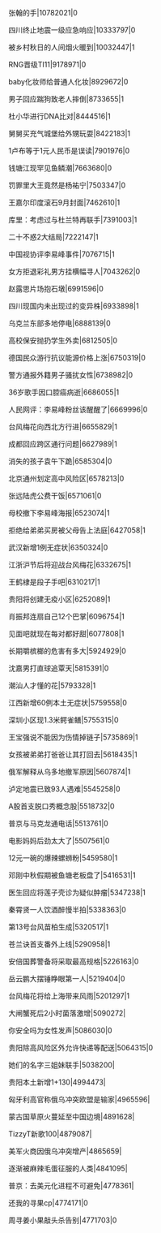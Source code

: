 张翰的手|10782021|0

四川终止地震一级应急响应|10333797|0

被乡村秋日的人间烟火暖到|10032447|1

RNG晋级TI11|9178971|0

baby化妆师给普通人化妆|8929672|0

男子回应踹狗致老人摔倒|8733655|1

杜小华进行DNA比对|8444516|1

舅舅买充气城堡给外甥玩耍|8422183|1

1卢布等于1元人民币是误读|7901976|0

钱塘江现罕见鱼鳞潮|7663680|0

罚罪里大王竟然是杨祐宁|7503347|0

王嘉尔印度滚石9月封面|7462610|1

库里：考虑过与杜兰特再联手|7391003|1

二十不惑2大结局|7222147|1

中国视协评李易峰事件|7076715|1

女方拒退彩礼男方挂横幅寻人|7043262|0

赵露思片场抱石墩|6991596|0

四川现国内未出现过的变异株|6933898|1

乌克兰东部多地停电|6888139|0

高校保安抛扔学生外卖|6812505|0

德国民众游行抗议能源价格上涨|6750319|0

警方通报外籍男子骚扰女性|6738982|0

36岁歌手因口腔癌病逝|6686055|1

人民网评：李易峰粉丝该醒醒了|6669996|0

台风梅花向西北方行进|6655829|1

成都回应跨区通行问题|6627989|1

消失的孩子袁午下跪|6585304|0

北京通州划定高中风险区|6578213|0

张远陆虎公费干饭|6571061|0

母校撤下李易峰海报|6523074|1

拒绝给弟弟买房被父母告上法庭|6427058|1

武汉新增1例无症状|6350324|0

江浙沪节后将迎战台风梅花|6332675|1

王鹤棣是段子手吧|6310217|1

贵阳将创建无疫小区|6252089|1

肖振邦连扇自己12个巴掌|6096754|1

见面吧就现在每对都好甜|6077808|1

长期嚼槟榔的危害有多大|5924929|0

沈嘉男打直球追覃天|5815391|0

潮汕人才懂的花|5793328|1

江西新增60例本土无症状|5759558|0

深圳小区现1.3米鳄雀鳝|5755315|0

王宝强说不能因为伤情掉链子|5735869|1

女孩被弟弟打爸爸让其打回去|5618435|1

俄军解释从乌多地撤军原因|5607874|1

泸定地震已致93人遇难|5545258|0

A股首支脱口秀概念股|5518732|0

普京与马克龙通电话|5513761|0

电影妈妈后劲太大了|5507561|0

12元一碗的爆辣螺蛳粉|5459580|1

邓刚中秋假期被鱼塘老板盘了|5416531|1

医生回应将莲子壳诊为疑似肿瘤|5347238|1

秦霄贤一人饮酒醉慢半拍|5338363|0

第13号台风苗柏生成|5320517|1

苍兰诀首支番外上线|5290958|1

安倍国葬警备将采取最高规格|5226163|0

岳云鹏大摆锤睁眼第一人|5219404|0

台风梅花将给上海带来风雨|5201297|1

大闸蟹死后2小时菌落激增|5090272|

你安全吗为女性发声|5086030|0

贵阳除高风险区外允许快递等配送|5064315|0

她们的名字三姐妹联手|5038200|

贵阳本土新增1+130|4994473|

匈牙利高官称俄乌冲突欧盟是输家|4965596|

蒙古国草原火蔓延至中国边境|4891628|

TizzyT新歌100|4879087|

美军火商因俄乌冲突增产|4865659|

逐渐被麻辣毛蛋征服的人类|4841095|

普京：去美元化进程不可避免|4778361|

还我的寻果cp|4774171|0

周寻姜小果敲头杀告别|4771703|0

